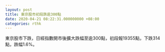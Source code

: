 ```yaml
---
layout: post
title: 東京股市初段跌逾300點
date: 2020-04-21 08:22:31.000000000 +08:00
categories: rthk
---
```


東京股市下跌，日經指數開市後擴大跌幅至逾300點，初段報19355點，下跌314點，跌幅1.6%。
